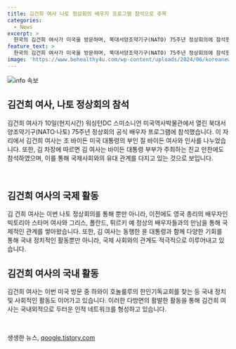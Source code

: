 ```yaml
---
title: 김건희 여사 나토 정상회의 배우자 프로그램 참석으로 주목
categories:
  - News
excerpt: >
  한국의 김건희 여사가 미국을 방문하며, 북대서양조약기구(NATO) 75주년 정상회의에 참석했다. 이에 따라 조 바이든 미국 대통령의 부인 질 바이든 여사와 재회하며 기념촬영을 진행했고, 다른 국가 대통령의 배우자들과 환담을 나누는 등 다채로운 활동을 펼쳤다. 또한, 윤석열 대통령과 함께 조 바이든 대통령 부부가 주최하는 친교 만찬에도 참여했다.
feature_text: >
  한국의 김건희 여사가 미국을 방문하며, 북대서양조약기구(NATO) 75주년 정상회의에 참석했다. 이에 따라 조 바이든 미국 대통령의 부인 질 바이든 여사와 재회하며 기념촬영을 진행했고, 다른 국가 대통령의 배우자들과 환담을 나누는 등 다채로운 활동을 펼쳤다. 또한, 윤석열 대통령과 함께 조 바이든 대통령 부부가 주최하는 친교 만찬에도 참여했다.
image: 'https://www.behealthy4u.com/wp-content/uploads/2024/06/koreanews.jpg'
---
```


<p><img src="https://www.behealthy4u.com/wp-content/uploads/2024/06/koreanews.jpg" alt="info 속보" /></p>

<h2 data-ke-size="size26">김건희 여사, 나토 정상회의 참석</h2>

<p>김건희 여사가 10일(현지시간) 워싱턴DC 스미소니언 미국역사박물관에서 열린 북대서양조약기구(NATO·나토) 75주년 정상회의 공식 배우자 프로그램에 참석했습니다. 이 자리에서 김건희 여사는 조 바이든 미국 대통령의 부인 질 바이든 여사와 인사를 나누었습니다. 또한, 김 차장에 따르면 김 여사는 바이든 대통령 부부가 주최하는 친교 만찬에도 참석하였으며, 이를 통해 국제사회와의 유대 관계를 다지고 있는 것으로 보입니다.</p>

<p data-ke-size="size16">&nbsp;</p>

<h2 data-ke-size="size26">김건희 여사의 국제 활동</h2>

<p>김 건희 여사는 이번 나토 정상회의를 통해 뿐만 아니라, 이전에도 영국 총리의 배우자인 빅토리아 스타머 여사와 그리스, 폴란드, 튀르키 예 정상의 배우자들과의 만남을 통해 국제적인 관계를 쌓아왔습니다. 또한, 김 여사는 동행한 윤 대통령과 함께 다양한 기회를 통해 국내 정치적인 활동뿐만 아니라, 국제 사회와의 관계도 적극적으로 이루어내고 있습니다.</p>

<h2 data-ke-size="size26">김건희 여사의 국내 활동</h2>

<p>김건희 여사는 이번 미국 방문 중 하와이 호놀룰루의 한인기독교회를 찾는 등 국내 정치 및 사회적인 활동도 이어가고 있습니다. 이러한 다방면의 활발한 활동을 통해 김건희 여사는 국내외적으로 두터운 인적 네트워크를 형성하고 있습니다. </p>

<p data-ke-size="size16">&nbsp;</p>
생생한 뉴스, <a href="https://qoogle.tistory.com" rel="dofollow">qoogle.tistory.com</a>


